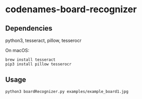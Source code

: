 # codenames-board-recognizer

## Dependencies
python3, tesseract, pillow, tesserocr

On macOS:
~~~
brew install tesseract
pip3 install pillow tesserocr
~~~

## Usage
~~~
python3 boardRecognizer.py examples/example_board1.jpg
~~~